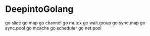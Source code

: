 # DeepintoGolang

go slice 
go map
go channel
go mutex
go wait.group
go sync.map
go sync.pool
go mcache
go scheduler
go net.pool
